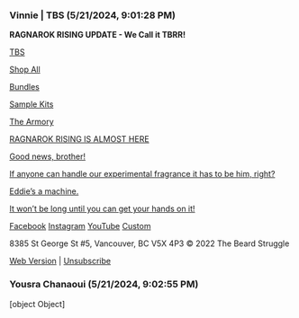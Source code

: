 ### Vinnie | TBS (5/21/2024, 9:01:28 PM)

**RAGNAROK RISING UPDATE - We Call it TBRR!**

[TBS](http://www.thebeardstruggle.com)

[Shop All](https://www.thebeardstruggle.com/collections/all-beard-products)

[Bundles](https://www.thebeardstruggle.com/collections/beard-kits)

[Sample Kits](https://www.thebeardstruggle.com/collections/sampler-kits)

[The Armory](https://www.thebeardstruggle.com/collections/the-armory)

[RAGNAROK RISING IS ALMOST HERE](https://www.thebeardstruggle.com/)

[Good news, brother!](https://www.thebeardstruggle.com/)

[If anyone can handle our experimental fragrance it has to be him, right?](https://www.thebeardstruggle.com/)

[Eddie’s a machine.](https://www.thebeardstruggle.com/)

[It won’t be long until you can get your hands on it!](https://www.thebeardstruggle.com/)

[Facebook](https://www.facebook.com/thebeardstruggle/)
[Instagram](https://www.instagram.com/thebeardstruggle/?hl=en)
[YouTube](https://www.youtube.com/channel/UCpxKvcAvAjh-IzZSl0M2qcA)
[Custom](https://www.tiktok.com/@thebeardstruggleofficial)

8385 St George St #5, Vancouver, BC V5X 4P3
© 2022 The Beard Struggle

[Web Version](https://manage.kmail-lists.com/subscriptions/web-view?a=QDZPkR&c=01GTWBG4PAE2GBJTBR1TRGM1MH&k=72e75f42f206712b9de532c9771a21f6&m=01HY04FN3W60XFX9T63W0K3Q8M&r=39QJRuGX) | [Unsubscribe](https://manage.kmail-lists.com/subscriptions/unsubscribe?a=QDZPkR&c=01GTWBG4PAE2GBJTBR1TRGM1MH&k=72e75f42f206712b9de532c9771a21f6&m=01HY04FN3W60XFX9T63W0K3Q8M&r=39QJRuGX)

### Yousra Chanaoui (5/21/2024, 9:02:55 PM)

[object Object]
